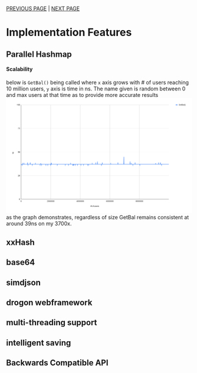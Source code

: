 [PREVIOUS PAGE](user_side.md) | [NEXT PAGE](../building.md)

# Implementation Features
## Parallel Hashmap
<!-- memory vs database -->
<!-- phmap vs std hash map -->
<!-- https://greg7mdp.github.io/parallel-hashmap/ -->
#### Scalability
below is `GetBal()` being called where `x` axis grows with # of users reaching 10 million users, `y` axis is time in ns. The name given is random between 0 and max users at that time as to provide more accurate results
![image](GetBal().png)
as the graph demonstrates, regardless of size GetBal remains consistent at around 39ns on my 3700x.
## xxHash
## base64
## simdjson
## drogon webframework
## multi-threading support
## intelligent saving
## Backwards Compatible API
